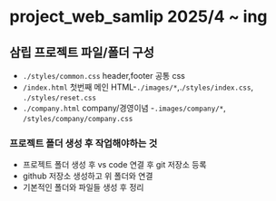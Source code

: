 # project_web_samlip 2025/4 ~ ing
## 삼립 프로젝트 파일/폴더 구성
* `./styles/common.css` header,footer 공통 css
* `/index.html` 첫번째 메인 HTML-`./images/*`,.`/styles/index.css`, `./styles/reset.css`
* `./company.html` company/경영이념 -`.images/company/*`, `/styles/company/company.css`
### 프로젝트 폴더 생성 후 작업해야하는 것
* 프로젝트 폴더 생성 후 vs code 연결 후 git 저장소 등록
* github 저장소 생성하고 위 폴더와 연결
* 기본적인 폴더와 파일들 생성 후 정리